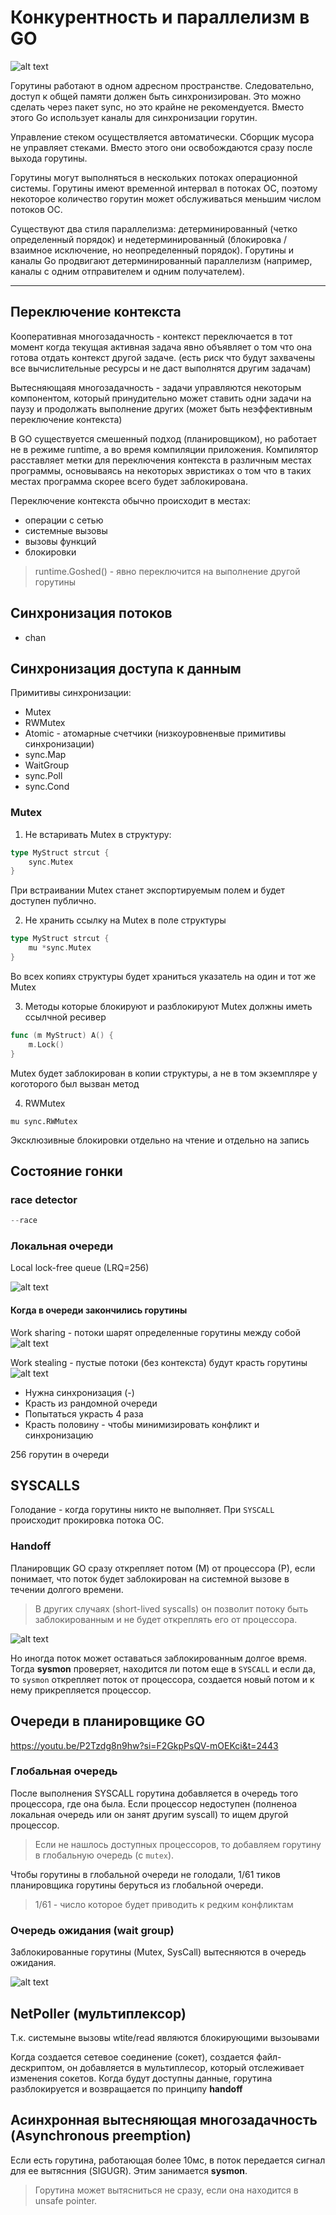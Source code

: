# Конкурентность и параллелизм в GO

![alt text](image.png)

Горутины работают в одном адресном пространстве. Следовательно, доступ к общей памяти должен быть синхронизирован. Это можно сделать через пакет sync, но это крайне не рекомендуется. Вместо этого Go использует каналы для синхронизации горутин.

Управление стеком осуществляется автоматически. Сборщик мусора не управляет стеками. Вместо этого они освобождаются сразу после выхода горутины.

Горутины могут выполняться в нескольких потоках операционной системы. Горутины имеют временной интервал в потоках ОС, поэтому некоторое количество горутин может обслуживаться меньшим числом потоков ОС.

Существуют два стиля параллелизма: детерминированный (четко определенный порядок) и недетерминированный (блокировка / взаимное исключение, но неопределенный порядок). Горутины и каналы Go продвигают детерминированный параллелизм (например, каналы с одним отправителем и одним получателем).

---

## Переключение контекста

Кооперативная многозадачность - контекст переключается в тот момент когда текущая активная задача явно объявляет о том что она готова отдать контекст другой задаче. (есть риск что будут захвачены все вычислительные ресурсы и не даст выполнятся другим задачам)

Вытесняющаяя многозадачность - задачи управляются некоторым компонентом, который принудительно может ставить одни задачи на паузу и продолжать выполнение других (может быть неэффективным переключение контекста)

В GO существуется смешенный подход (планировщиком), но работает не в режиме runtime, а во время компиляции приложения.
Компилятор расставляет метки для переключения контекста в различным местах программы, основываясь на некоторых эвристиках о том что в таких местах программа скорее всего будет заблокирована.

Переключение контекста обычно происходит в местах:

- операции с сетью
- системные вызовы
- вызовы функций
- блокировки

> runtime.Goshed() - явно переключится на выполнение другой горутины

## Синхронизация потоков

- chan

## Синхронизация доступа к данным

Примитивы синхронизации:

- Mutex
- RWMutex
- Atomic - атомарные счетчики (низкоуровненвые примитивы синхронизации)
- sync.Map
- WaitGroup
- sync.Poll
- sync.Cond

### Mutex

1. Не встаривать Mutex в структуру:

```go
type MyStruct strcut {
    sync.Mutex
}
```

При встраивании Mutex станет экспортируемым полем и будет доступен публично.

2. Не хранить ссылку на Mutex в поле структуры

```go
type MyStruct strcut {
    mu *sync.Mutex
}
```

Во всех копиях структуры будет храниться указатель на один и тот же Mutex

3. Методы которые блокируют и разблокируют Mutex должны иметь ссылчной ресивер

```go
func (m MyStruct) A() {
    m.Lock()
}
```

Mutex будет заблокирован в копии структуры, а не в том экземпляре у коготорого был вызван метод

4. RWMutex

```gp
mu sync.RWMutex
```

Эксклюзивные блокировки отдельно на чтение и отдельно на запись

## Состояние гонки

### race detector

```go
--race
```

### Локальная очереди

Local lock-free queue (LRQ=256)

![alt text](image-1.png)

#### Когда в очереди закончились горутины

Work sharing - потоки шарят определенные горутины между собой
![alt text](image-3.png)

Work stealing - пустые потоки (без контекста) будут красть горутины
![alt text](image-4.png)

- Нужна синхронизация (-)
- Красть из рандомной очереди
- Попытаться украсть 4 раза
- Красть половину - чтобы минимизировать конфликт и синхронизацию

256 горутин в очереди

## SYSCALLS

Голодание - когда горутины никто не выполняет. При `SYSCALL` происходит прокировка потока ОС.

### Handoff

Планировщик GO сразу открепляет потом (М) от процессора (Р), если понимает, что поток будет заблокирован на системной вызове в течении долгого времени.
>В других случаях (short-lived syscalls) он позволит потоку быть заблокированным и не будет откреплять его от процессора.

![alt text](image-5.png)

Но иногда поток может оставаться заблокированным долгое время.
Тогда **sysmon** проверяет, находится ли потом еще в `SYSCALL` и если да, то `sysmon` открепляет поток от процессора, создается новый потом и к нему прикрепляется процессор.

## Очереди в планировщике GO

https://youtu.be/P2Tzdg8n9hw?si=F2GkpPsQV-mOEKci&t=2443

### Глобальная очередь

После выполнения SYSCALL горутина добавляется в очередь того процессора, где она была. Если процессор недоступен (полненоа локальная очередь или он занят другим syscall) то ищем другой процессор.
>Если не нашлось доступных процессоров, то добавляем горутину в глобальную очередь (с `mutex`).

Чтобы горутины в глобальной очереди не голодали, 1/61 тиков планировщика горутины беруться из глобальной очереди.
>1/61 - число которое будет приводить к редким конфликтам

### Очередь ожидания (wait group)

Заблокированные горутины (Mutex, SysCall) вытесняются в очередь ожидания.

 ![alt text](image-6.png)

## NetPoller (мультиплексор)

Т.к. системыне вызовы wtite/read являются блокирующими вызоывами

Когда создается сетевое соединение (сокет), создается файл-дескриптом, он добавляется в мультиплесор, который отслеживает изменения сокетов. Когда будут доступны данные, горутина разблокируется и возвращается по принципу **handoff**

## Асинхронная вытесняющая многозадачность (Asynchronous preemption)

Если есть горутина, работающая более 10мс, в поток передается сигнал для ее вытяснния (SIGUGR). Этим занимается **sysmon**.
>Горутина может вытясниться не сразу, если она находится в unsafe pointer.

